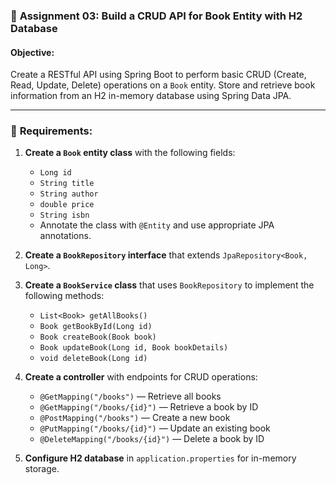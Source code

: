 ### 📝 **Assignment 03: Build a CRUD API for Book Entity with H2 Database**

#### Objective:

Create a RESTful API using Spring Boot to perform basic CRUD (Create, Read, Update, Delete) operations on a `Book` entity. Store and retrieve book information from an H2 in-memory database using Spring Data JPA.

---

### 📌 **Requirements:**

1. **Create a `Book` entity class** with the following fields:
   - `Long id`
   - `String title`
   - `String author`
   - `double price`
   - `String isbn`
   - Annotate the class with `@Entity` and use appropriate JPA annotations.

2. **Create a `BookRepository` interface** that extends `JpaRepository<Book, Long>`.

3. **Create a `BookService` class** that uses `BookRepository` to implement the following methods:
   - `List<Book> getAllBooks()`
   - `Book getBookById(Long id)`
   - `Book createBook(Book book)`
   - `Book updateBook(Long id, Book bookDetails)`
   - `void deleteBook(Long id)`

4. **Create a controller** with endpoints for CRUD operations:
   - `@GetMapping("/books")` — Retrieve all books
   - `@GetMapping("/books/{id}")` — Retrieve a book by ID
   - `@PostMapping("/books")` — Create a new book
   - `@PutMapping("/books/{id}")` — Update an existing book
   - `@DeleteMapping("/books/{id}")` — Delete a book by ID

5. **Configure H2 database** in `application.properties` for in-memory storage.
